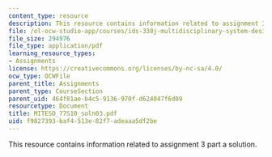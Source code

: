 ```yaml
---
content_type: resource
description: This resource contains information related to assignment 3 part a solution.
file: /ol-ocw-studio-app/courses/ids-338j-multidisciplinary-system-design-optimization-spring-2010/f9827393baf4513e82f7adeaaa5df2be_MITESD_77S10_soln03.pdf
file_size: 294976
file_type: application/pdf
learning_resource_types:
- Assignments
license: https://creativecommons.org/licenses/by-nc-sa/4.0/
ocw_type: OCWFile
parent_title: Assignments
parent_type: CourseSection
parent_uid: 464f81ae-b4c5-9136-970f-d624047f6d09
resourcetype: Document
title: MITESD_77S10_soln03.pdf
uid: f9827393-baf4-513e-82f7-adeaaa5df2be
---
```

This resource contains information related to assignment 3 part a solution.
